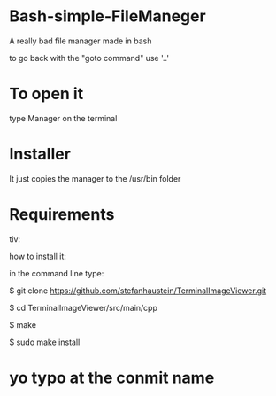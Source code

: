# Bash-simple-FileManeger
A really bad file manager made in bash

to go back with the "goto command" use '..'

# To open it
type Manager on the terminal

# Installer
It just copies the manager to the /usr/bin folder

# Requirements
tiv:

how to install it:

in the command line type:

$ git clone https://github.com/stefanhaustein/TerminalImageViewer.git

$ cd TerminalImageViewer/src/main/cpp

$ make

$ sudo make install


# yo typo at the conmit name
